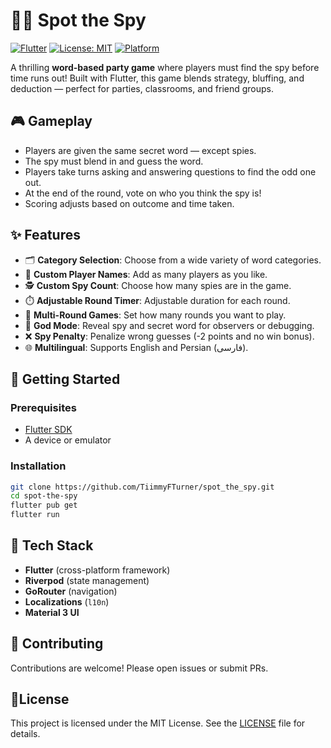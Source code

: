 
# 🕵️‍♂️ Spot the Spy
[![Flutter](https://img.shields.io/badge/Flutter-02569B?style=for-the-badge&logo=flutter&logoColor=white)](https://flutter.dev)  [![License: MIT](https://img.shields.io/badge/MIT-green?style=for-the-badge)](LICENSE) [![Platform](https://img.shields.io/badge/Android-3DDC84?style=for-the-badge&logo=android&logoColor=white)]()

A thrilling **word-based party game** where players must find the spy before time runs out! Built with Flutter, this game blends strategy, bluffing, and deduction — perfect for parties, classrooms, and friend groups.
  


## 🎮 Gameplay

- Players are given the same secret word — except spies.
- The spy must blend in and guess the word.
- Players take turns asking and answering questions to find the odd one out.
- At the end of the round, vote on who you think the spy is!
- Scoring adjusts based on outcome and time taken.



## ✨ Features

- 🗂️ **Category Selection**: Choose from a wide variety of word categories.
- 👥 **Custom Player Names**: Add as many players as you like.
- 🕵️ **Custom Spy Count**: Choose how many spies are in the game.
- ⏱️ **Adjustable Round Timer**: Adjustable duration for each round.
- 🔁 **Multi-Round Games**: Set how many rounds you want to play.
- 🧠 **God Mode**: Reveal spy and secret word for observers or debugging.
- ❌ **Spy Penalty**: Penalize wrong guesses (-2 points and no win bonus).
- 🌐 **Multilingual**: Supports English and Persian (فارسی).




## 🚀 Getting Started

### Prerequisites

- [Flutter SDK](https://flutter.dev/docs/get-started/install)
- A device or emulator

### Installation

```bash  
git clone https://github.com/TiimmyFTurner/spot_the_spy.git
cd spot-the-spy
flutter pub get
flutter run
```


## 🧩 Tech Stack
- **Flutter**  (cross-platform framework)
- **Riverpod** (state management)
- **GoRouter** (navigation)
- **Localizations** (`l10n`)
- **Material 3 UI**

##  🤝 Contributing
Contributions are welcome! Please open issues or submit PRs.

## 📄License
This project is licensed under the MIT License.
See the [LICENSE](LICENSE) file for details.


